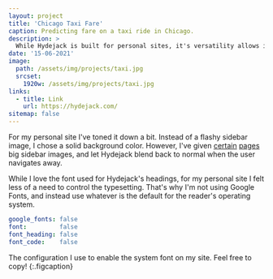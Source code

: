 ```yaml
---
layout: project
title: 'Chicago Taxi Fare'
caption: Predicting fare on a taxi ride in Chicago.
description: >
  While Hydejack is built for personal sites, it's versatility allows it to be used a product page as well.
date: '15-06-2021'
image: 
  path: /assets/img/projects/taxi.jpg
  srcset: 
    1920w: /assets/img/projects/taxi.jpg
links:
  - title: Link
    url: https://hydejack.com/
sitemap: false
---
```


For my personal site I've toned it down a bit. Instead of a flashy sidebar image, I chose a solid background color.
However, I've given [certain](https://qwtel.com/projects/ducky-hunting/) [pages](https://qwtel.com/projects/blocky-blocks/) big sidebar images, and let Hydejack blend back to normal when the user navigates away.

While I love the font used for Hydejack's headings, for my personal site I felt less of a need to control the typesetting.
That's why I'm not using Google Fonts, and instead use whatever is the default for the reader's operating system.

```yml
google_fonts: false
font:         false
font_heading: false
font_code:    false
```

The configuration I use to enable the system font on my site. Feel free to copy!
{:.figcaption}